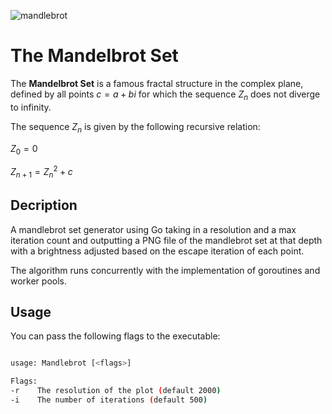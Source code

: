 ![mandlebrot](https://github.com/user-attachments/assets/c49d0f8a-ddad-448f-85a1-90b7cd4d3403)

# The Mandelbrot Set

The **Mandelbrot Set** is a famous fractal structure in the complex plane, defined by all points  $c = a + bi$ for which the sequence $Z_n$ does not diverge to infinity. 

The sequence $Z_n$ is given by the following recursive relation:

$Z_0 = 0$

$Z_{n+1} = Z_n^2 + c$

## Decription

A mandlebrot set generator using Go taking in a resolution and a max iteration count and outputting a PNG file of the mandlebrot set at that depth with a brightness adjusted based on the escape iteration of each point.

The algorithm runs concurrently with the implementation of goroutines and worker pools.

## Usage

You can pass the following flags to the executable:

```bash

usage: Mandlebrot [<flags>]

Flags:
-r    The resolution of the plot (default 2000)
-i    The number of iterations (default 500)

```
